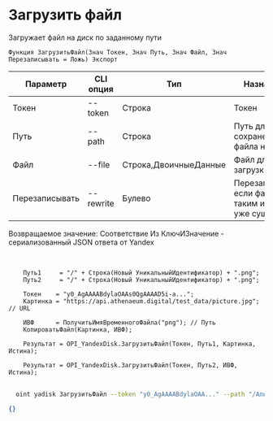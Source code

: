 ﻿---
sidebar_position: 10
---

# Загрузить файл
 Загружает файл на диск по заданному пути



`Функция ЗагрузитьФайл(Знач Токен, Знач Путь, Знач Файл, Знач Перезаписывать = Ложь) Экспорт`

  | Параметр | CLI опция | Тип | Назначение |
  |-|-|-|-|
  | Токен | --token | Строка | Токен |
  | Путь | --path | Строка | Путь для сохранение файла на Диске |
  | Файл | --file | Строка,ДвоичныеДанные | Файл для загрузки |
  | Перезаписывать | --rewrite | Булево | Перезаписывать, если файл с таким именем уже существует |

  
  Возвращаемое значение:   Соответствие Из КлючИЗначение - сериализованный JSON ответа от Yandex

<br/>




```bsl title="Пример кода"
    Путь1     = "/" + Строка(Новый УникальныйИдентификатор) + ".png";
    Путь2     = "/" + Строка(Новый УникальныйИдентификатор) + ".png";

    Токен    = "y0_AgAAAABdylaOAAs0QgAAAAD5i-a...";
    Картинка = "https://api.athenaeum.digital/test_data/picture.jpg"; // URL

    ИВФ      = ПолучитьИмяВременногоФайла("png"); // Путь
    КопироватьФайл(Картинка, ИВФ);

    Результат = OPI_YandexDisk.ЗагрузитьФайл(Токен, Путь1, Картинка, Истина);

    Результат = OPI_YandexDisk.ЗагрузитьФайл(Токен, Путь2, ИВФ, Истина);
```



```sh title="Пример команды CLI"
    
  oint yadisk ЗагрузитьФайл --token "y0_AgAAAABdylaOAA..." --path "/АльпакаИзФайла.png" --file "C:\logo.png" --rewrite %rewrite%

```

```json title="Результат"
{}
```
